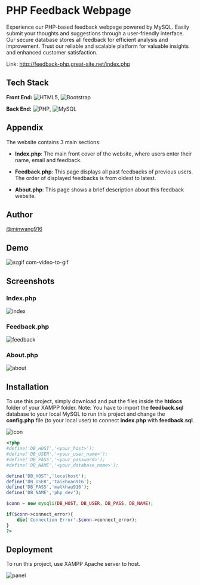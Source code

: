 
# PHP Feedback Webpage

Experience our PHP-based feedback webpage powered by MySQL. Easily submit your thoughts and suggestions through a user-friendly interface. Our secure database stores all feedback for efficient analysis and improvement. Trust our reliable and scalable platform for valuable insights and enhanced customer satisfaction.

Link: http://feedback-php.great-site.net/index.php
## Tech Stack

**Front End:** ![HTML5](https://img.shields.io/badge/html5-%23E34F26.svg?style=for-the-badge&logo=html5&logoColor=white), ![Bootstrap](https://img.shields.io/badge/bootstrap-%23563D7C.svg?style=for-the-badge&logo=bootstrap&logoColor=white)

**Back End:** ![PHP](https://img.shields.io/badge/php-%23777BB4.svg?style=for-the-badge&logo=php&logoColor=white), ![MySQL](https://img.shields.io/badge/mysql-%2300f.svg?style=for-the-badge&logo=mysql&logoColor=white)

## Appendix

The website contains 3 main sections:

+ **Index.php**: The main front cover of the website, where users enter their name, email and feedback.

+ **Feedback.php**: This page displays all past feedbacks of previous users. The order of displayed feedbacks is from oldest to latest.
 
+ **About.php**: This page shows a brief description about this feedback website. 


## Author

[@minwang916](https://github.com/minWang916)


## Demo

![ezgif com-video-to-gif](https://github.com/minWang916/PHP_feedback/assets/116493016/33e929c7-dda0-4fbb-8c6d-2110bd6bb9e2)


## Screenshots


### Index.php

![index](https://github.com/minWang916/PHP_feedback/assets/116493016/18e89034-2d8e-436f-be21-115afcfa00a2)


### Feedback.php

![feedback](https://github.com/minWang916/PHP_feedback/assets/116493016/3c8e1b0a-197a-4ad5-9d0e-3318d0cd24a6)

### About.php

![about](https://github.com/minWang916/PHP_feedback/assets/116493016/a0c2ad90-eafb-4d79-a54d-7a5779e4da56)




## Installation

To use this project, simply download and put the files inside the **htdocs** folder of your XAMPP folder. Note: You have to import the **feedback.sql** database to your local MySQL to run this project and change the **config.php** file (to your local user) to connect **index.php** with **feedback.sql**.

![icon](https://github.com/minWang916/PHP_feedback/assets/116493016/c14def57-bd97-46b7-82cf-fc412441e21a)


```php
<?php
#define('DB_HOST','<your_host>');
#define('DB_USER','<your_user_name>');
#define('DB_PASS','<your_password>');
#define('DB_NAME','<your_database_name>');

define('DB_HOST','localhost');
define('DB_USER','taikhoan916');
define('DB_PASS','matkhau916');
define('DB_NAME','php_dev');

$conn = new mysqli(DB_HOST, DB_USER, DB_PASS, DB_NAME);

if($conn->connect_error){
    die('Connection Error'.$conn->connect_error);
}
?>
```
    
## Deployment

To run this project, use XAMPP Apache server to host.

![panel](https://github.com/minWang916/PHP_feedback/assets/116493016/6fb2b0f7-c33e-4d51-ada0-f111bf1054bf)

